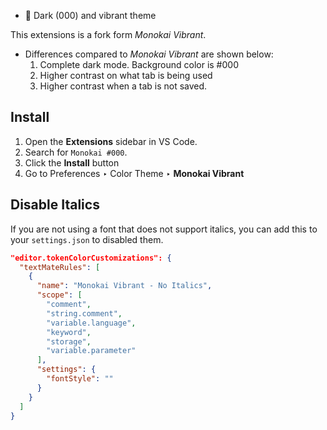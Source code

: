 * 🌙 Dark (000) and vibrant theme 

This extensions is a fork form *Monokai Vibrant*. 
- Differences compared to *Monokai Vibrant* are shown below: 
  1. Complete dark mode. Background color is #000
  2. Higher contrast on what tab is being used 
  3. Higher contrast when a tab is not saved. 


## Install

1. Open the **Extensions** sidebar in VS Code.
2. Search for `Monokai #000`.
3. Click the **Install** button
4. Go to Preferences ‣ Color Theme ‣ **Monokai Vibrant**

## Disable Italics

If you are not using a font that does not support italics, you can add this to your `settings.json` to disabled them.

```json
"editor.tokenColorCustomizations": {
  "textMateRules": [
    {
      "name": "Monokai Vibrant - No Italics",
      "scope": [
        "comment",
        "string.comment",
        "variable.language",
        "keyword",
        "storage",
        "variable.parameter"
      ],
      "settings": {
        "fontStyle": ""
      }
    }
  ]
}
```

